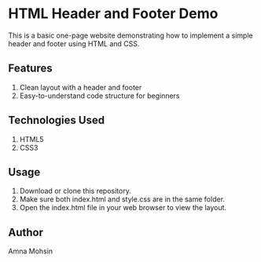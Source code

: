 # HTML Header and Footer Demo
This is a basic one-page website demonstrating how to implement a simple header and footer using HTML and CSS.

## Features
 1. Clean layout with a header and footer
 2. Easy-to-understand code structure for beginners
## Technologies Used
 1. HTML5
 2. CSS3
 
## Usage
1. Download or clone this repository.
2. Make sure both index.html and style.css are in the same folder.
3. Open the index.html file in your web browser to view the layout.

## Author
Amna Mohsin
